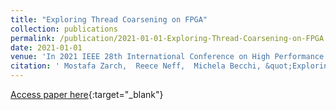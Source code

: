 ```yaml
---
title: "Exploring Thread Coarsening on FPGA"
collection: publications
permalink: /publication/2021-01-01-Exploring-Thread-Coarsening-on-FPGA
date: 2021-01-01
venue: 'In 2021 IEEE 28th International Conference on High Performance Computing, Data, and Analytics (HiPC)'
citation: ' Mostafa Zarch,  Reece Neff,  Michela Becchi, &quot;Exploring Thread Coarsening on FPGA.&quot; In 2021 IEEE 28th International Conference on High Performance Computing, Data, and Analytics (HiPC), 2021.'
---
```

[Access paper here](https://doi.org/10.1109/HiPC53243.2021.00062){:target="_blank"}